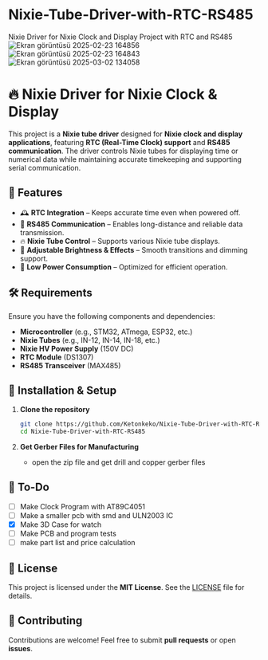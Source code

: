 # Nixie-Tube-Driver-with-RTC-RS485
Nixie Driver for Nixie Clock and Display Project with RTC and RS485 
![Ekran görüntüsü 2025-02-23 164856](https://github.com/user-attachments/assets/7326dce2-711e-4d75-aef4-e887b155dccb)
![Ekran görüntüsü 2025-02-23 164843](https://github.com/user-attachments/assets/9a8f1a49-18ba-4dc8-bff9-4d0e7dfcc2dd)
![Ekran görüntüsü 2025-03-02 134058](https://github.com/user-attachments/assets/3b2ddd5a-3833-4a28-b4ae-37ccf3e6f8c9)

# 🔥 Nixie Driver for Nixie Clock & Display

This project is a **Nixie tube driver** designed for **Nixie clock and display applications**, featuring **RTC (Real-Time Clock) support** and **RS485 communication**. The driver controls Nixie tubes for displaying time or numerical data while maintaining accurate timekeeping and supporting serial communication.

## 📌 Features

- 🕰 **RTC Integration** – Keeps accurate time even when powered off.  
- 🔗 **RS485 Communication** – Enables long-distance and reliable data transmission.  
- 🔥 **Nixie Tube Control** – Supports various Nixie tube displays.  
- 🔄 **Adjustable Brightness & Effects** – Smooth transitions and dimming support.  
- 🔋 **Low Power Consumption** – Optimized for efficient operation.  

## 🛠 Requirements

Ensure you have the following components and dependencies:

- **Microcontroller** (e.g., STM32, ATmega, ESP32, etc.)  
- **Nixie Tubes** (e.g., IN-12, IN-14, IN-18, etc.)  
- **Nixie HV Power Supply** (150V DC)  
- **RTC Module** (DS1307)  
- **RS485 Transceiver** (MAX485)  

## 🔧 Installation & Setup

1. **Clone the repository**  
   ```sh
   git clone https://github.com/Ketonkeko/Nixie-Tube-Driver-with-RTC-RS485.git
   cd Nixie-Tube-Driver-with-RTC-RS485
   ```

2. **Get Gerber Files for Manufacturing**  
   - open the zip file and get drill and copper gerber files


## 📝 To-Do

- [ ] Make Clock Program with AT89C4051 
- [ ] Make a smaller pcb with smd and ULN2003 IC
- [X] Make 3D Case for watch
- [ ] Make PCB and program tests
- [ ] make part list and price calculation

## 📜 License

This project is licensed under the **MIT License**. See the [LICENSE](LICENSE) file for details.

## 🤝 Contributing

Contributions are welcome! Feel free to submit **pull requests** or open **issues**.
